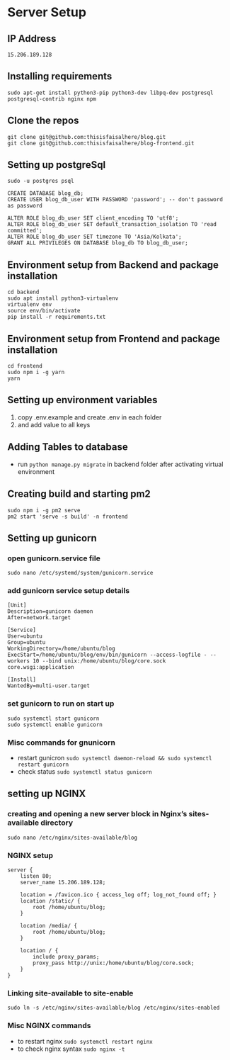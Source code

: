 # Server Setup

## IP Address

```
15.206.189.128
```

## Installing requirements

```
sudo apt-get install python3-pip python3-dev libpq-dev postgresql postgresql-contrib nginx npm
```

## Clone the repos

```
git clone git@github.com:thisisfaisalhere/blog.git
git clone git@github.com:thisisfaisalhere/blog-frontend.git
```

## Setting up postgreSql

```
sudo -u postgres psql

CREATE DATABASE blog_db;
CREATE USER blog_db_user WITH PASSWORD 'password'; -- don't password as password

ALTER ROLE blog_db_user SET client_encoding TO 'utf8';
ALTER ROLE blog_db_user SET default_transaction_isolation TO 'read committed';
ALTER ROLE blog_db_user SET timezone TO 'Asia/Kolkata';
GRANT ALL PRIVILEGES ON DATABASE blog_db TO blog_db_user;
```

## Environment setup from Backend and package installation

```
cd backend
sudo apt install python3-virtualenv
virtualenv env
source env/bin/activate
pip install -r requirements.txt
```

## Environment setup from Frontend and package installation

```
cd frontend
sudo npm i -g yarn
yarn
```

## Setting up environment variables

1. copy .env.example and create .env in each folder
2. and add value to all keys

## Adding Tables to database

- run `python manage.py migrate` in backend folder after activating virtual environment

## Creating build and starting pm2

```
sudo npm i -g pm2 serve
pm2 start 'serve -s build' -n frontend
```

## Setting up gunicorn

### open gunicorn.service file

```
sudo nano /etc/systemd/system/gunicorn.service
```

### add gunicorn service setup details

```
[Unit]
Description=gunicorn daemon
After=network.target

[Service]
User=ubuntu
Group=ubuntu
WorkingDirectory=/home/ubuntu/blog
ExecStart=/home/ubuntu/blog/env/bin/gunicorn --access-logfile - --workers 10 --bind unix:/home/ubuntu/blog/core.sock core.wsgi:application

[Install]
WantedBy=multi-user.target
```

### set gunicorn to run on start up

```
sudo systemctl start gunicorn
sudo systemctl enable gunicorn
```

### Misc commands for gnunicorn

- restart gunicron `sudo systemctl daemon-reload && sudo systemctl restart gunicorn`
- check status `sudo systemctl status gunicorn`

## setting up NGINX

### creating and opening a new server block in Nginx’s sites-available directory

```
sudo nano /etc/nginx/sites-available/blog
```

### NGINX setup

```
server {
    listen 80;
    server_name 15.206.189.128;

    location = /favicon.ico { access_log off; log_not_found off; }
    location /static/ {
        root /home/ubuntu/blog;
    }

    location /media/ {
        root /home/ubuntu/blog;
    }

    location / {
        include proxy_params;
        proxy_pass http://unix:/home/ubuntu/blog/core.sock;
    }
}
```

### Linking site-available to site-enable

```
sudo ln -s /etc/nginx/sites-available/blog /etc/nginx/sites-enabled
```

### Misc NGINX commands

- to restart nginx `sudo systemctl restart nginx`
- to check nginx syntax `sudo nginx -t`
